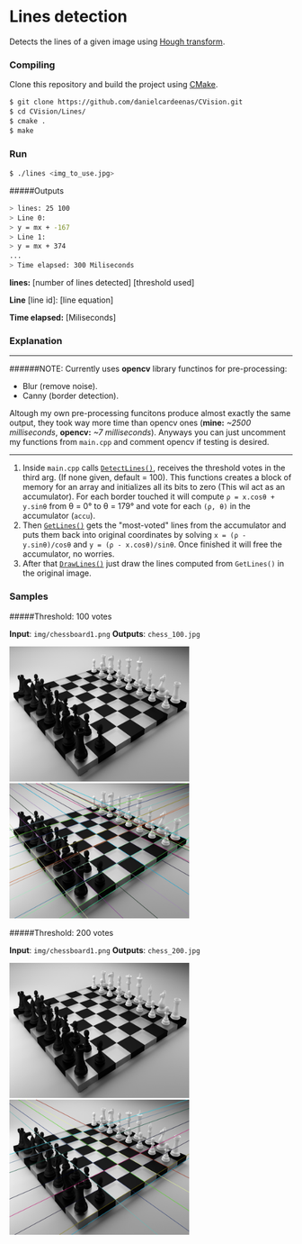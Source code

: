 # Lines detection
Detects the lines of a given image using [Hough transform](http://en.wikipedia.org/wiki/Hough_transform).

### Compiling

Clone this repository and build the project using [CMake](http://www.cmake.org/download/).

```sh
$ git clone https://github.com/danielcardeenas/CVision.git
$ cd CVision/Lines/
$ cmake .
$ make
```
### Run
```sh
$ ./lines <img_to_use.jpg>
```
#####Outputs

```sh
> lines: 25 100
> Line 0:
> y = mx + -167
> Line 1:
> y = mx + 374
...
> Time elapsed: 300 Miliseconds

```


**lines:** [number of lines detected] [threshold used]

**Line** [line id]: [line equation]

**Time elapsed:** [Miliseconds]

### Explanation

---------------------------------------

######NOTE:
Currently uses **opencv** library functinos for pre-processing:
+ Blur (remove noise).
+ Canny (border detection).

Altough my own pre-processing funcitons produce almost exactly the same output, they took way more time than opencv ones (**mine:** *~2500 milliseconds*, **opencv:** *~7 milliseconds*). Anyways you can just uncomment my functions from `main.cpp` and comment opencv if testing is desired.

---------------------------------------

1.  Inside `main.cpp` calls [`DetectLines()`](https://github.com/danielcardeenas/CVision/blob/master/libs/Utils.cpp#L493), receives the threshold votes in the third arg. (If none given, default = 100). This functions creates a block of memory for an array and initializes all its bits to zero (This wil act as an accumulator). For each border touched it will compute `ρ = x.cosθ + y.sinθ` from θ = 0° to θ = 179° and vote for each `(ρ, θ)` in the accumulator (`accu`).
2.  Then [`GetLines()`](https://github.com/danielcardeenas/CVision/blob/master/libs/Utils.cpp#L551) gets the "most-voted" lines from the accumulator and puts them back into original coordinates by solving `x = (ρ - y.sinθ)/cosθ` and `y = (ρ - x.cosθ)/sinθ`. Once finished it will free the accumulator, no worries.
3.  After that [`DrawLines()`](https://github.com/danielcardeenas/CVision/blob/master/libs/Utils.cpp#L615) just draw the lines computed from `GetLines()` in the original image.

### Samples
#####Threshold: 100 votes

**Input**: ```img/chessboard1.png```
**Outputs**: ```chess_100.jpg```

<img src="https://raw.githubusercontent.com/danielcardeenas/CVision/master/Lines/img/chessboard1.png" width="320" height="240" />
<img src="https://raw.githubusercontent.com/danielcardeenas/CVision/master/Lines/chess_100.jpg" width="320" height="240" />

#####Threshold: 200 votes

**Input**: ```img/chessboard1.png```
**Outputs**: ```chess_200.jpg```

<img src="https://raw.githubusercontent.com/danielcardeenas/CVision/master/Lines/img/chessboard1.png" width="320" height="240" />
<img src="https://raw.githubusercontent.com/danielcardeenas/CVision/master/Lines/chess_200.jpg" width="320" height="240" />
